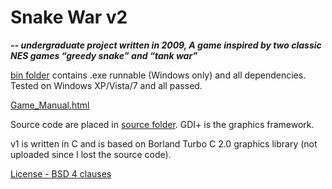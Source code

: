 # Snake War v2
_**-- undergraduate project written in 2009, A game inspired by two classic NES games “greedy snake” and “tank war”**_

[bin folder](./bin) contains .exe runnable (Windows only) and all dependencies. Tested on Windows XP/Vista/7 and all passed.

[Game_Manual.html](./Game_Manual.html)

Source code are placed in [source folder](./source). GDI+ is the graphics framework.

v1 is written in C and is based on Borland Turbo C 2.0 graphics library (not uploaded since I lost the source code).

[License - BSD 4 clauses](./License)
